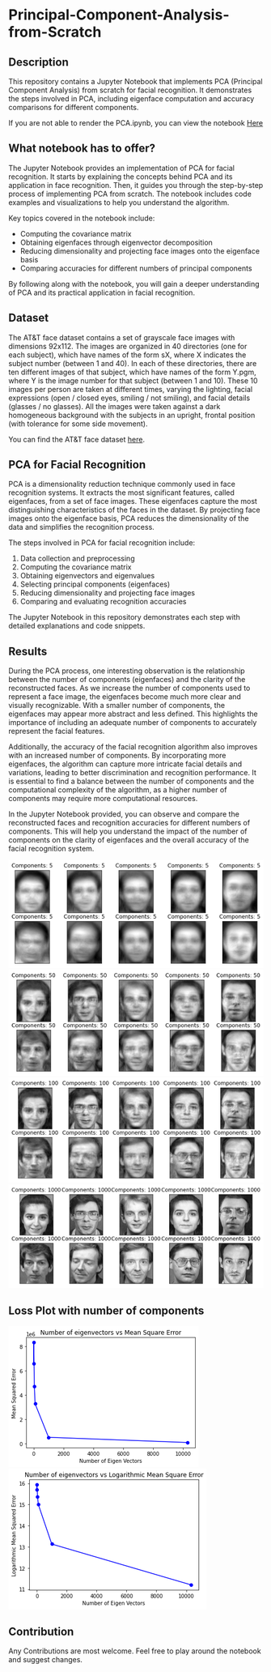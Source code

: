 # Principal-Component-Analysis-from-Scratch

## Description

This repository contains a Jupyter Notebook that implements PCA (Principal Component Analysis) from scratch for facial recognition. It demonstrates the steps involved in PCA, including eigenface computation and accuracy comparisons for different components.

If you are not able to render the PCA.ipynb, you can view the notebook [Here](https://nbviewer.org/github/akash18tripathi/Principal-Component-Analysis-from-Scratch/blob/main/PCA.ipynb)

## What notebook has to offer?

The Jupyter Notebook provides an implementation of PCA for facial recognition. It starts by explaining the concepts behind PCA and its application in face recognition. Then, it guides you through the step-by-step process of implementing PCA from scratch. The notebook includes code examples and visualizations to help you understand the algorithm.

Key topics covered in the notebook include:

- Computing the covariance matrix
- Obtaining eigenfaces through eigenvector decomposition
- Reducing dimensionality and projecting face images onto the eigenface basis
- Comparing accuracies for different numbers of principal components

By following along with the notebook, you will gain a deeper understanding of PCA and its practical application in facial recognition.


## Dataset

The AT&T face dataset contains a set of grayscale face images with dimensions 92x112. The images are organized in 40 directories (one for each subject), which have names of the form sX, where X indicates the subject number (between 1 and 40). In each of these directories, there are ten different images of that subject, which have names of the form Y.pgm, where Y is the image number for that subject (between 1 and 10). These 10 images per person are taken at different times, varying the lighting, facial expressions (open / closed eyes, smiling / not smiling), and facial details (glasses / no glasses). All the images were taken against a dark homogeneous background with the subjects in an upright, frontal position (with tolerance for some side movement).

You can find the AT&T face dataset [here](https://git-disl.github.io/GTDLBench/datasets/att_face_dataset/).


## PCA for Facial Recognition

PCA is a dimensionality reduction technique commonly used in face recognition systems. It extracts the most significant features, called eigenfaces, from a set of face images. These eigenfaces capture the most distinguishing characteristics of the faces in the dataset. By projecting face images onto the eigenface basis, PCA reduces the dimensionality of the data and simplifies the recognition process.

The steps involved in PCA for facial recognition include:

1. Data collection and preprocessing
2. Computing the covariance matrix
3. Obtaining eigenvectors and eigenvalues
4. Selecting principal components (eigenfaces)
5. Reducing dimensionality and projecting face images
6. Comparing and evaluating recognition accuracies

The Jupyter Notebook in this repository demonstrates each step with detailed explanations and code snippets.


## Results

During the PCA process, one interesting observation is the relationship between the number of components (eigenfaces) and the clarity of the reconstructed faces. As we increase the number of components used to represent a face image, the eigenfaces become much more clear and visually recognizable. With a smaller number of components, the eigenfaces may appear more abstract and less defined. This highlights the importance of including an adequate number of components to accurately represent the facial features.

Additionally, the accuracy of the facial recognition algorithm also improves with an increased number of components. By incorporating more eigenfaces, the algorithm can capture more intricate facial details and variations, leading to better discrimination and recognition performance. It is essential to find a balance between the number of components and the computational complexity of the algorithm, as a higher number of components may require more computational resources.

In the Jupyter Notebook provided, you can observe and compare the reconstructed faces and recognition accuracies for different numbers of components. This will help you understand the impact of the number of components on the clarity of eigenfaces and the overall accuracy of the facial recognition system.

![5 Components](artifacts/5-components.png)
![50 Components](artifacts/50-components.png)
![100 Components](artifacts/100-components.png)
![1000 Components](artifacts/1000-components.png)

## Loss Plot with number of components

![MSE Loss vs Number of components](artifacts/mse.png)
![Log MSE Loss vs Number of components](artifacts/lmse.png)

## Contribution

Any Contributions are most welcome. Feel free to play around the notebook and suggest changes.


